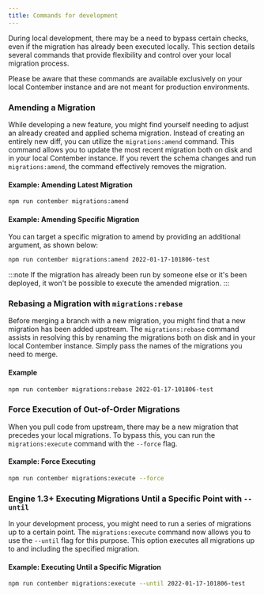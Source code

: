 ```yaml
---
title: Commands for development
---
```


During local development, there may be a need to bypass certain checks, even if the migration has already been executed locally. This section details several commands that provide flexibility and control over your local migration process.

Please be aware that these commands are available exclusively on your local Contember instance and are not meant for production environments.

### Amending a Migration

While developing a new feature, you might find yourself needing to adjust an already created and applied schema migration. Instead of creating an entirely new diff, you can utilize the `migrations:amend` command. This command allows you to update the most recent migration both on disk and in your local Contember instance. If you revert the schema changes and run `migrations:amend`, the command effectively removes the migration.

#### Example: Amending Latest Migration

```bash
npm run contember migrations:amend
```

#### Example: Amending Specific Migration

You can target a specific migration to amend by providing an additional argument, as shown below:

```bash
npm run contember migrations:amend 2022-01-17-101806-test
```

:::note
If the migration has already been run by someone else or it's been deployed, it won't be possible to execute the amended migration.
:::

### Rebasing a Migration with `migrations:rebase`

Before merging a branch with a new migration, you might find that a new migration has been added upstream. The `migrations:rebase` command assists in resolving this by renaming the migrations both on disk and in your local Contember instance. Simply pass the names of the migrations you need to merge.

#### Example

```bash
npm run contember migrations:rebase 2022-01-17-101806-test
```

### Force Execution of Out-of-Order Migrations

When you pull code from upstream, there may be a new migration that precedes your local migrations. To bypass this, you can run the `migrations:execute` command with the `--force` flag.

#### Example: Force Executing

```bash
npm run contember migrations:execute --force
```

### <span className="version">Engine 1.3+</span> Executing Migrations Until a Specific Point with `--until`

In your development process, you might need to run a series of migrations up to a certain point. The `migrations:execute` command now allows you to use the `--until` flag for this purpose. This option executes all migrations up to and including the specified migration.

#### Example: Executing Until a Specific Migration

```bash
npm run contember migrations:execute --until 2022-01-17-101806-test
```



